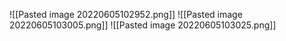 ![[Pasted image 20220605102952.png]]
![[Pasted image 20220605103005.png]]
![[Pasted image 20220605103025.png]]
